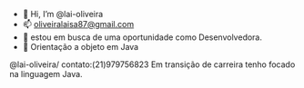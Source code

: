 - 👋 Hi, I’m @lai-oliveira
- 📫 oliveiralaisa87@gmail.com
- 👀 estou em busca de uma oportunidade como Desenvolvedora.
- 🌱 Orientação a objeto em Java


@lai-oliveira/ contato:(21)979756823
Em transição de carreira tenho focado na linguagem Java.
